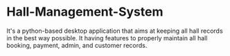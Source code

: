 # Hall-Management-System
It's a python-based desktop application that aims at keeping all hall records in the best way possible. It having features to properly maintain all hall booking, payment, admin, and customer records.
